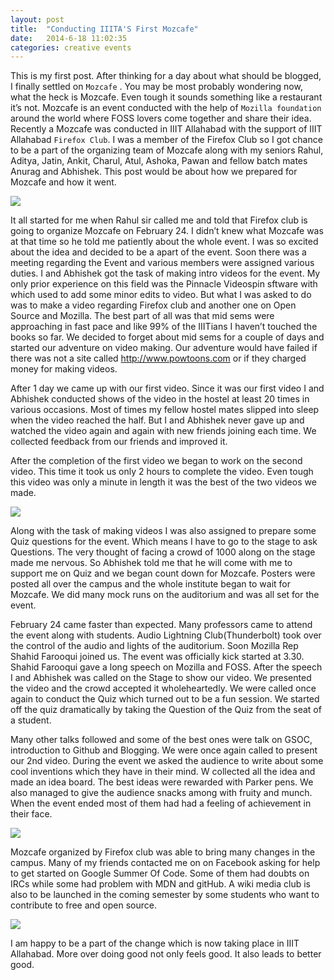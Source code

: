 ```yaml
---
layout: post
title:  "Conducting IIITA'S First Mozcafe"
date:   2014-6-18 11:02:35
categories: creative events
---
```



This is my first post. After thinking for a day about what should be blogged, I finally settled on `Mozcafe` . You may be most probably wondering now, what the heck is Mozcafe. Even tough it sounds something like a restaurant it’s not. Mozcafe is an event conducted with the help of `Mozilla foundation` around the world where FOSS lovers come together and share their idea. Recently a Mozcafe was conducted in IIIT Allahabad with the support of IIIT Allahabad `Firefox Club`. I was a member of the Firefox Club so I got chance to be a part of the organizing team of Mozcafe along with my seniors Rahul, Aditya, Jatin, Ankit, Charul, Atul, Ashoka, Pawan and fellow batch mates Anurag and Abhishek. This post would be about how we prepared for Mozcafe and how it went.

<img src = "http://hackerkid.github.io/images/mozcafe.jpg">

It all started for me when Rahul sir called me and told that Firefox club is going to organize Mozcafe on February 24. I didn’t knew what Mozcafe was at that time so he told me patiently about the whole event. I was so excited about the idea and decided to be a apart of the event. Soon there was a meeting regarding the Event and various members were assigned various duties. I and Abhishek got the task of making intro videos for the event. My only prior experience on this field was the Pinnacle Videospin sftware with which used to add some minor edits to video. But what I was asked to do was to make a video regarding Firefox club and another one on Open Source and Mozilla. The best part of all was that mid sems were approaching in fast pace and like 99% of the IIITians I haven’t touched the books so far. We decided to forget about mid sems for a couple of days and started our adventure on video making. Our adventure would have failed if there was not a site called http://www.powtoons.com or if they charged money for making videos.

After 1 day we came up with our first video. Since it was our first video I and Abhishek conducted shows of the video in the hostel at least 20 times in various occasions. Most of times my fellow hostel mates slipped into sleep when the video reached the half. But I and Abhishek never gave up and watched the video again and again with new friends joining each time. We collected feedback from our friends and improved it.

After the completion of the first video we began to work on the second video. This time it took us only 2 hours to complete the video. Even tough this video was only a minute in length it was the best of the two videos we made.

<img src = "http://hackerkid.github.io/images/vishnu.jpg">

Along with the task of making videos I was also assigned to prepare some Quiz questions for the event. Which means I have to go to the stage to ask Questions. The very thought of facing a crowd of 1000 along on the stage made me nervous. So Abhishek told me that he will come with me to support me on Quiz and we began count down for Mozcafe. Posters were posted all over the campus and the whole institute began to wait for Mozcafe. We did many mock runs on the auditorium and was all set for the event.

February 24 came faster than expected. Many professors came to attend the event along with students. Audio Lightning Club(Thunderbolt) took over the control of the audio and lights of the auditorium. Soon Mozilla Rep Shahid Farooqui joined us. The event was officially kick started at 3.30. Shahid Farooqui gave a long speech on Mozilla and FOSS. After the speech I and Abhishek was called on the Stage to show our video. We presented the video and the crowd accepted it wholeheartedly. We were called once again to conduct the Quiz which turned out to be a fun session. We started off the quiz dramatically by taking the Question of the Quiz from the seat of a student.


Many other talks followed and some of the best ones were talk on GSOC, introduction to Github and Blogging. We were once again called to present our 2nd video. During the event we asked the audience to write about some cool inventions which they have in their mind. W collected all the idea and made an idea board. The best ideas were rewarded with Parker pens. We also managed to give the audience snacks among with fruity and munch. When the event ended most of them had had a feeling of achievement in their face.

<img src = "http://hackerkid.github.io/images/vishnuks.jpg">

Mozcafe organized by Firefox club was able to bring many changes in the campus. Many of my friends contacted me on on Facebook asking for help to get started on Google Summer Of Code. Some of them had doubts on IRCs while some had problem with MDN and gitHub. A wiki media club is also to be launched in the coming semester by some students who want to contribute to free and open source.

<img src = "http://hackerkid.github.io/images/all.jpg">

I am happy to be a part of the change which is now taking place in IIIT Allahabad. More over doing good not only feels good. It also leads to better good.
